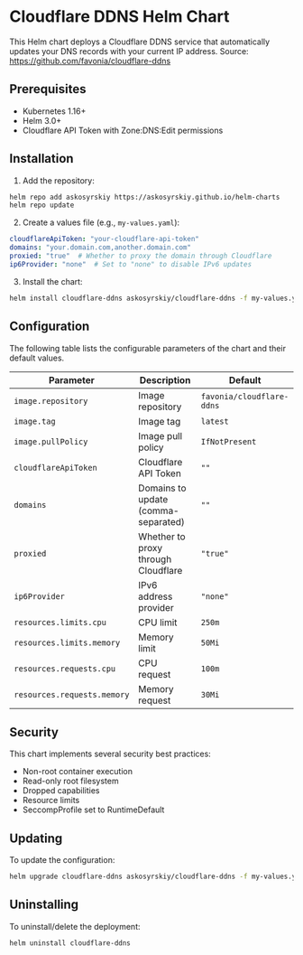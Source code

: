 # Cloudflare DDNS Helm Chart

This Helm chart deploys a Cloudflare DDNS service that automatically updates your DNS records with your current IP address.
Source: https://github.com/favonia/cloudflare-ddns

## Prerequisites

- Kubernetes 1.16+
- Helm 3.0+
- Cloudflare API Token with Zone:DNS:Edit permissions

## Installation

1. Add the repository:
```bash
helm repo add askosyrskiy https://askosyrskiy.github.io/helm-charts
helm repo update
```

2. Create a values file (e.g., `my-values.yaml`):
```yaml
cloudflareApiToken: "your-cloudflare-api-token"
domains: "your.domain.com,another.domain.com"
proxied: "true"  # Whether to proxy the domain through Cloudflare
ip6Provider: "none"  # Set to "none" to disable IPv6 updates
```

3. Install the chart:
```bash
helm install cloudflare-ddns askosyrskiy/cloudflare-ddns -f my-values.yaml
```

## Configuration

The following table lists the configurable parameters of the chart and their default values.

| Parameter | Description | Default |
|-----------|-------------|---------|
| `image.repository` | Image repository | `favonia/cloudflare-ddns` |
| `image.tag` | Image tag | `latest` |
| `image.pullPolicy` | Image pull policy | `IfNotPresent` |
| `cloudflareApiToken` | Cloudflare API Token | `""` |
| `domains` | Domains to update (comma-separated) | `""` |
| `proxied` | Whether to proxy through Cloudflare | `"true"` |
| `ip6Provider` | IPv6 address provider | `"none"` |
| `resources.limits.cpu` | CPU limit | `250m` |
| `resources.limits.memory` | Memory limit | `50Mi` |
| `resources.requests.cpu` | CPU request | `100m` |
| `resources.requests.memory` | Memory request | `30Mi` |

## Security

This chart implements several security best practices:
- Non-root container execution
- Read-only root filesystem
- Dropped capabilities
- Resource limits
- SeccompProfile set to RuntimeDefault

## Updating

To update the configuration:

```bash
helm upgrade cloudflare-ddns askosyrskiy/cloudflare-ddns -f my-values.yaml
```

## Uninstalling

To uninstall/delete the deployment:

```bash
helm uninstall cloudflare-ddns
```
